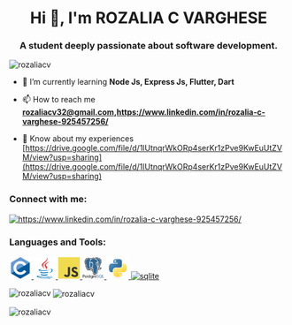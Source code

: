 <h1 align="center">Hi 👋, I'm ROZALIA C VARGHESE</h1>
<h3 align="center">A student deeply passionate about software development.</h3>

<p align="left"> <img src="https://komarev.com/ghpvc/?username=rozaliacv&label=Profile%20views&color=0e75b6&style=flat" alt="rozaliacv" /> </p>

- 🌱 I’m currently learning **Node Js, Express Js, Flutter, Dart**

- 📫 How to reach me **rozaliacv32@gmail.com,https://www.linkedin.com/in/rozalia-c-varghese-925457256/**

- 📄 Know about my experiences [https://drive.google.com/file/d/1lUtnqrWkORp4serKr1zPve9KwEuUtZVM/view?usp=sharing](https://drive.google.com/file/d/1lUtnqrWkORp4serKr1zPve9KwEuUtZVM/view?usp=sharing)

<h3 align="left">Connect with me:</h3>
<p align="left">
<a href="https://www.linkedin.com/in/rozalia-c-varghese-925457256/" target="blank"><img align="center" src="https://raw.githubusercontent.com/rahuldkjain/github-profile-readme-generator/master/src/images/icons/Social/linked-in-alt.svg" alt="https://www.linkedin.com/in/rozalia-c-varghese-925457256/" height="30" width="40" /></a>
</p>

<h3 align="left">Languages and Tools:</h3>
<p align="left"> <a href="https://www.cprogramming.com/" target="_blank" rel="noreferrer"> <img src="https://raw.githubusercontent.com/devicons/devicon/master/icons/c/c-original.svg" alt="c" width="40" height="40"/> </a> <a href="https://www.java.com" target="_blank" rel="noreferrer"> <img src="https://raw.githubusercontent.com/devicons/devicon/master/icons/java/java-original.svg" alt="java" width="40" height="40"/> </a> <a href="https://developer.mozilla.org/en-US/docs/Web/JavaScript" target="_blank" rel="noreferrer"> <img src="https://raw.githubusercontent.com/devicons/devicon/master/icons/javascript/javascript-original.svg" alt="javascript" width="40" height="40"/> </a> <a href="https://www.postgresql.org" target="_blank" rel="noreferrer"> <img src="https://raw.githubusercontent.com/devicons/devicon/master/icons/postgresql/postgresql-original-wordmark.svg" alt="postgresql" width="40" height="40"/> </a> <a href="https://www.python.org" target="_blank" rel="noreferrer"> <img src="https://raw.githubusercontent.com/devicons/devicon/master/icons/python/python-original.svg" alt="python" width="40" height="40"/> </a> <a href="https://www.sqlite.org/" target="_blank" rel="noreferrer"> <img src="https://www.vectorlogo.zone/logos/sqlite/sqlite-icon.svg" alt="sqlite" width="40" height="40"/> </a> </p>

<p><img align="left" src="https://github-readme-stats.vercel.app/api/top-langs?username=rozaliacv&show_icons=true&locale=en&layout=compact" alt="rozaliacv" /></p>

<p>&nbsp;<img align="center" src="https://github-readme-stats.vercel.app/api?username=rozaliacv&show_icons=true&locale=en" alt="rozaliacv" /></p>

<p><img align="center" src="https://github-readme-streak-stats.herokuapp.com/?user=rozaliacv&" alt="rozaliacv" /></p>
